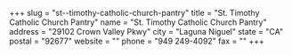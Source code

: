 +++
slug = "st--timothy-catholic-church-pantry"
title = "St. Timothy Catholic Church Pantry"
name = "St. Timothy Catholic Church Pantry"
address = "29102 Crown Valley Pkwy"
city = "Laguna Niguel"
state = "CA"
postal = "92677"
website = ""
phone = "949 249-4092"
fax = ""
+++
